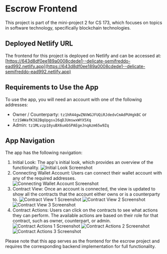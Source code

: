 # Escrow Frontend

This project is part of the mini-project 2 for CS 173, which focuses on topics in software technology, specifically blockchain technologies.

## Deployed Netlify URL

The frontend for this project is deployed on Netlify and can be accessed at: [https://643d8df0ee189a0008cdede1--delicate-semifreddo-ead992.netlify.app](https://643d8df0ee189a0008cdede1--delicate-semifreddo-ead992.netlify.app)

## Requirements to Use the App

To use the app, you will need an account with one of the following addresses:

- Owner / Counterparty: `tz1hR44gwZNVWGJFUQiRJdedvCmAdPUHgkBC` or `tz1SWWafK382BqUpgsv26qDJUmswxWYX5Xq`
- Admin: `tz1MLvzp18yuBX6umbSPAEgeJnqAzm65w9Zq`

## App Navigation

The app has the following navigation:

1. Initial Look: The app's initial look, which provides an overview of the functionality.
![Initial Look Screenshot](https://i.ibb.co/nMgHG3z/1.png)
2. Connecting Wallet Account: Users can connect their wallet account with any of the required addresses.
![Connecting Wallet Account Screenshot](https://i.ibb.co/HP1qMyx/2.png)
3. Contract View: Once an account is connected, the view is updated to show all the contracts that the account either owns or is a counterparty to.
![Contract View 1 Screenshot](https://i.ibb.co/M9gKvwN/3.png)
![Contract View 2 Screenshot](https://i.ibb.co/yXTkpPK/4.png)
![Contract View 3 Screenshot](https://i.ibb.co/t8bd5BT/5.png)
4. Contract Actions: Users can click on the contracts to see what actions they can perform. The available actions are based on their role for that contract, such as owner, counterpart, or admin.
![Contract Actions 1 Screenshot](https://i.ibb.co/gwbrHDr/6.png)
![Contract Actions 2 Screenshot](https://i.ibb.co/1M7g7SD/7.png)
![Contract Actions 3 Screenshot](https://i.ibb.co/NFBRJbp/8.png)

Please note that this app serves as the frontend for the escrow project and requires the corresponding backend implementation for full functionality.
